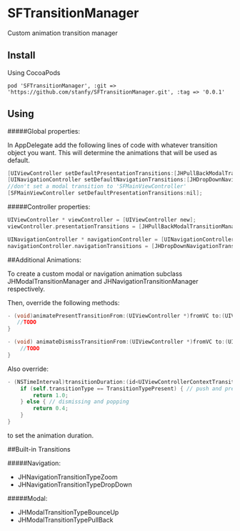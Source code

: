 # SFTransitionManager

Custom animation transition manager


Install
------

Using CocoaPods

```
pod 'SFTransitionManager', :git => 'https://github.com/stanfy/SFTransitionManager.git', :tag => '0.0.1'
```

Using
-----

#####Global properties:

In AppDelegate add the following lines of code with whatever transition object you want. This will determine the animations that will be used as default.
``` objective-c
[UIViewController setDefaultPresentationTransitions:[JHPullBackModalTransitionManager new]];
[UINavigationController setDefaultNavigationTransitions:[JHDropDownNavigationTransitionManager new]];
//don't set a modal transition to 'SFMainViewController'
[SFMainViewController setDefaultPresentationTransitions:nil];
```

#####Controller properties:

``` objective-c
UIViewController * viewController = [UIViewController new];
viewController.presentationTransitions = [JHPullBackModalTransitionManager new];
```

``` objective-c
UINavigationController * navigationController = [UINavigationController new];
navigationController.navigationTransitions = [JHDropDownNavigationTransitionManager new];
```
##Additional Animations:

To create a custom modal or navigation animation subclass JHModalTransitionManager and JHNavigationTransitionManager respectively.  

Then, override the following methods:  

```objective-c
- (void)animatePresentTransitionFrom:(UIViewController *)fromVC to:(UIViewController *)toVC withTransitionContext:(id<UIViewControllerContextTransitioning>)transitionContext {
   //TODO
}

- (void) animateDismissTransitionFrom:(UIViewController *)fromVC to:(UIViewController *)toVC withTransitionContext:(id<UIViewControllerContextTransitioning>)transitionContext {
    //TODO
}
```

Also override:

```objective-c
- (NSTimeInterval)transitionDuration:(id<UIViewControllerContextTransitioning>)transitionContext {
    if (self.transitionType == TransitionTypePresent) { // push and present
        return 1.0;
    } else { // dismissing and popping
        return 0.4;
    }
}
```
to set the animation duration. 

##Built-in Transitions

#####Navigation:
+ JHNavigationTransitionTypeZoom
+ JHNavigationTransitionTypeDropDown

#####Modal:
+ JHModalTransitionTypeBounceUp
+ JHModalTransitionTypePullBack
